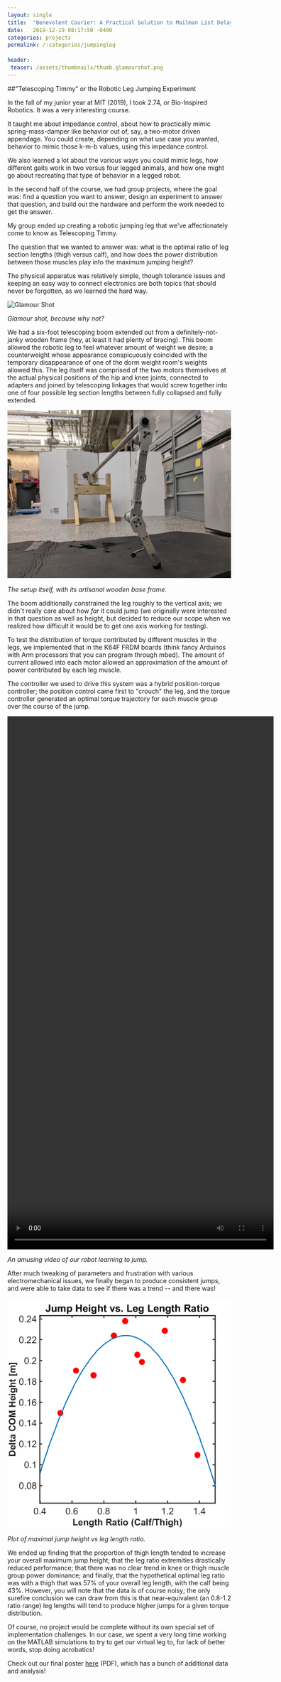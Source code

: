```yaml
---
layout: single
title:  "Benevolent Courier: A Practical Solution to Mailman List Delays"
date:   2019-12-19 08:17:50 -0400
categories: projects
permalink: /:categories/jumpingleg

header:
 teaser: /assets/thumbnails/thumb.glamourshot.png
---
```


##"Telescoping Timmy" or the Robotic Leg Jumping Experiment


In the fall of my junior year at MIT (2019), I took 2.74, or Bio-Inspired Robotics. It was a very interesting course.

It taught me about impedance control, about how to practically mimic spring-mass-damper like behavior out of, say, a two-motor driven appendage. You could create, depending on what use case you wanted, behavior to mimic those k-m-b values, using this impedance control.

We also learned a lot about the various ways you could mimic legs, how different gaits work in two versus four legged animals, and how one might go about recreating that type of behavior in a legged robot.

In the second half of the course, we had group projects, where the goal was: find a question you want to answer, design an experiment to answer that question, and build out the hardware and perform the work needed to get the answer.

My group ended up creating a robotic jumping leg that we've affectionately come to know as Telescoping Timmy.

The question that we wanted to answer was: what is the optimal ratio of leg section lengths (thigh versus calf), and how does the power distribution between those muscles play into the maximum jumping height?

The physical apparatus was relatively simple, though tolerance issues and keeping an easy way to connect electronics are both topics that should never be forgotten, as we learned the hard way.



![Glamour Shot](/projects/jumpingleg/glamourshot.png)

*Glamour shot, because why not?*

We had a six-foot telescoping boom extended out from a definitely-not-janky wooden frame (hey, at least it had plenty of bracing). This boom allowed the robotic leg to feel whatever amount of weight we desire; a counterweight whose appearance conspicuously coincided with the temporary disappearance of one of the dorm weight room's weights allowed this. The leg itself was comprised of the two motors themselves at the actual physical positions of the hip and knee joints, connected to adapters and joined by telescoping linkages that would screw together into one of four possible leg section lengths between fully collapsed and fully extended.

![Apparatus](/projects/jumpingleg/apparatus.jpg)

*The setup itself, with its artisanal wooden base frame.*

The boom additionally constrained the leg roughly to the vertical axis; we didn't really care about how *far* it could jump (we originally were interested in that question as well as height, but decided to reduce our scope when we realized how difficult it would be to get one axis working for testing).

To test the distribution of torque contributed by different muscles in the legs, we implemented that in the K64F FRDM boards (think fancy Arduinos with Arm processors that you can program through mbed). The amount of current allowed into each motor allowed an approximation of the amount of power contributed by each leg muscle.

The controller we used to drive this system was a hybrid position-torque controller; the position control came first to "crouch" the leg, and the torque controller generated an optimal torque trajectory for each muscle group over the course of the jump.

<video style="margin-left:auto;margin-right:auto;display:block;" controls="" width="600" height="1200">
    <source src="/projects/jumpingleg/jump.mp4" type="video/mp4">
</video>

*An amusing video of our robot learning to jump.*

After much tweaking of parameters and frustration with various electromechanical issues, we finally began to produce consistent jumps, and were able to take data to see if there was a trend -- and there was!

![Data](/projects/jumpingleg/parabolic.png)

*Plot of maximal jump height vs leg length ratio.*

We ended up finding that the proportion of thigh length tended to increase your overall maximum jump height; that the leg ratio extremities drastically reduced performance; that there was no clear trend in knee or thigh muscle group power dominance; and finally, that the hypothetical optimal leg ratio was with a thigh that was 57% of your overall leg length, with the calf being 43%. However, you will note that the data is of course noisy; the only surefire conclusion we can draw from this is that near-equivalent (an 0.8-1.2 ratio range) leg lengths will tend to produce higher jumps for a given torque distribution.

Of course, no project would be complete without its own special set of implementation challenges. In our case, we spent a very long time working on the MATLAB simulations to try to get our virtual leg to, for lack of better words, stop doing acrobatics!

Check out our final poster [here](/projects/jumpingleg/poster.pdf) (PDF), which has a bunch of additional data and analysis!


